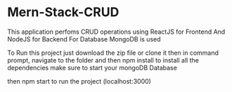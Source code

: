 # Mern-Stack-CRUD

This application perfoms CRUD operations using ReactJS for Frontend And NodeJS for Backend
For Database MongoDB is used

To Run this project just download the zip file or clone it
then in command prompt, navigate to the folder and then npm install to install all the dependencies
make sure to start your mongoDB Database

then npm start to run the project (localhost:3000)
